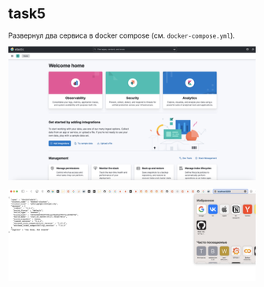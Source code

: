 # task5

Развернул два сервиса в docker compose (см. `docker-compose.yml`). 

![](/task5/assets/elasticsearch.png)

![](/task5/assets/kibana.png)

